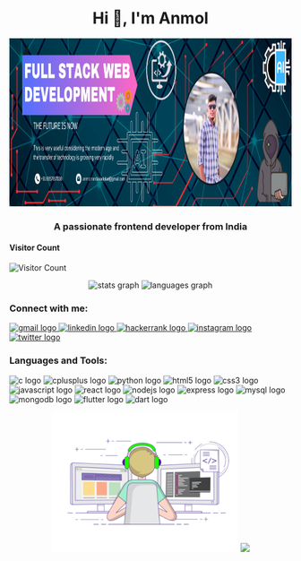 <h1 align="center">Hi 👋, I'm Anmol</h1>

<div align="center"> <img src="https://github.com/anmol8070/anmol8070/blob/main/_LinkedIn%20Banner.png" width="2000" height="300"> </div>

<h3 align="center">A passionate frontend developer from India</h3>

#### **Visitor Count**
![Visitor Count](https://profile-counter.glitch.me/{anmol8070}/count.svg)


<div align="center">
  <img src="https://github-readme-stats.vercel.app/api?username=anmol8070&hide_title=false&hide_rank=false&show_icons=true&include_all_commits=true&count_private=true&disable_animations=false&theme=dracula&locale=en&hide_border=false" height="150" alt="stats graph" />
  <img src="https://github-readme-stats.vercel.app/api/top-langs?username=anmol8070&locale=en&hide_title=false&layout=compact&card_width=320&langs_count=5&theme=dracula&hide_border=false" height="150" alt="languages graph" />

</div>

<h3 align="left">Connect with me:</h3>
<div align="left">
  <a href="mailto:anmolnandavadekar@gmail.com" target="_blank">
    <img src="https://img.shields.io/static/v1?message=Gmail&logo=gmail&label=&color=D14836&logoColor=white&labelColor=&style=for-the-badge" height="35" alt="gmail logo" />
  </a>
  <a href="https://www.linkedin.com/in/anmol-nandavadekar-263b8b257/" target="_blank">
    <img src="https://img.shields.io/static/v1?message=LinkedIn&logo=linkedin&label=&color=0077B5&logoColor=white&labelColor=&style=for-the-badge" height="35" alt="linkedin logo" />
  </a>
  <a href="https://www.hackerrank.com/anmolnandavadekar" target="_blank">
    <img src="https://img.shields.io/static/v1?message=HackerRank&logo=hackerrank&label=&color=2EC866&logoColor=white&labelColor=&style=for-the-badge" height="35" alt="hackerrank logo" />
  </a>
  <a href="https://www.instagram.com/__anm0l____" target="_blank">
    <img src="https://img.shields.io/static/v1?message=Instagram&logo=instagram&label=&color=E4405F&logoColor=white&labelColor=&style=for-the-badge" height="35" alt="instagram logo" />
  </a>
  <a href="https://twitter.com/@anandavade3086" target="_blank">
    <img src="https://img.shields.io/static/v1?message=Twitter&logo=twitter&label=&color=1DA1F2&logoColor=white&labelColor=&style=for-the-badge" height="35" alt="twitter logo" />
  </a>
</div>

<h3 align="left">Languages and Tools:</h3>
<div align="left">
  <img src="https://skillicons.dev/icons?i=c" height="32" alt="c logo" />
  <img src="https://skillicons.dev/icons?i=cpp" height="32" alt="cplusplus logo" />
  <img src="https://cdn.jsdelivr.net/gh/devicons/devicon/icons/python/python-original.svg" height="32" alt="python logo" />
  <img src="https://skillicons.dev/icons?i=html" height="32" alt="html5 logo" />
  <img src="https://skillicons.dev/icons?i=css" height="32" alt="css3 logo" />
  <img src="https://cdn.jsdelivr.net/gh/devicons/devicon/icons/javascript/javascript-original.svg" height="32" alt="javascript logo" />
  <img src="https://skillicons.dev/icons?i=react" height="32" alt="react logo" />
  <img src="https://cdn.jsdelivr.net/gh/devicons/devicon/icons/nodejs/nodejs-original.svg" height="32" alt="nodejs logo" />
  <img src="https://skillicons.dev/icons?i=express" height="32" alt="express logo" />
  <img src="https://cdn.simpleicons.org/mysql/4479A1" height="32" alt="mysql logo" />
  <img src="https://skillicons.dev/icons?i=mongodb" height="32" alt="mongodb logo" />
  <img src="https://skillicons.dev/icons?i=flutter" height="32" alt="flutter logo" />
  <img src="https://cdn.jsdelivr.net/gh/devicons/devicon/icons/dart/dart-original.svg" height="32" alt="dart logo" />
</div>

<p align="center">
    <img src="https://github.com/anmol8070/anmol8070/blob/main/gif3.gif" height="250" />
   <img src="https://github.com/anmol8070/anmol8070/blob/main/gif4.gif" height="250" />
</p>

